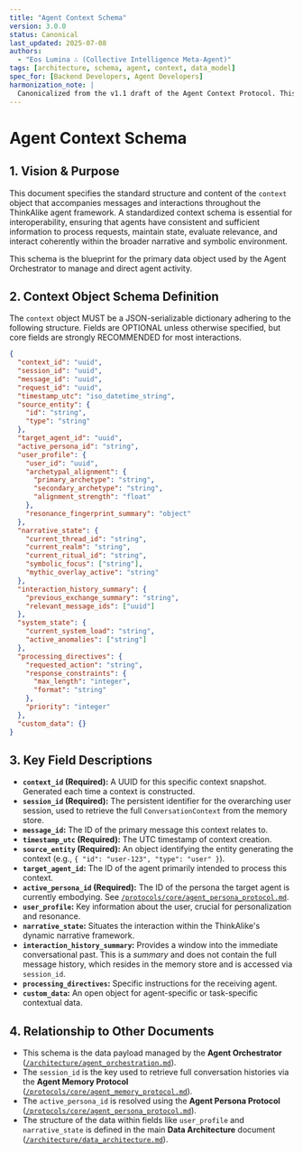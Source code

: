```yaml
---
title: "Agent Context Schema"
version: 3.0.0
status: Canonical
last_updated: 2025-07-08
authors:
  - "Eos Lumina ∴ (Collective Intelligence Meta-Agent)"
tags: [architecture, schema, agent, context, data_model]
spec_for: [Backend Developers, Agent Developers]
harmonization_note: |
  Canonicalized from the v1.1 draft of the Agent Context Protocol. This document was reclassified as an architectural schema, as it defines a critical data structure, not a procedural protocol. It specifies the standard `context` object passed to and between agents, ensuring consistent and sufficient information for processing requests.
---
```


# Agent Context Schema

## 1. Vision & Purpose

This document specifies the standard structure and content of the `context` object that accompanies messages and interactions throughout the ThinkAlike agent framework. A standardized context schema is essential for interoperability, ensuring that agents have consistent and sufficient information to process requests, maintain state, evaluate relevance, and interact coherently within the broader narrative and symbolic environment.

This schema is the blueprint for the primary data object used by the Agent Orchestrator to manage and direct agent activity.

## 2. Context Object Schema Definition

The `context` object MUST be a JSON-serializable dictionary adhering to the following structure. Fields are OPTIONAL unless otherwise specified, but core fields are strongly RECOMMENDED for most interactions.

```json
{
  "context_id": "uuid",
  "session_id": "uuid",
  "message_id": "uuid",
  "request_id": "uuid",
  "timestamp_utc": "iso_datetime_string",
  "source_entity": {
    "id": "string",
    "type": "string"
  },
  "target_agent_id": "uuid",
  "active_persona_id": "string",
  "user_profile": {
    "user_id": "uuid",
    "archetypal_alignment": {
      "primary_archetype": "string",
      "secondary_archetype": "string",
      "alignment_strength": "float"
    },
    "resonance_fingerprint_summary": "object"
  },
  "narrative_state": {
    "current_thread_id": "string",
    "current_realm": "string",
    "current_ritual_id": "string",
    "symbolic_focus": ["string"],
    "mythic_overlay_active": "string"
  },
  "interaction_history_summary": {
    "previous_exchange_summary": "string",
    "relevant_message_ids": ["uuid"]
  },
  "system_state": {
    "current_system_load": "string",
    "active_anomalies": ["string"]
  },
  "processing_directives": {
    "requested_action": "string",
    "response_constraints": {
      "max_length": "integer",
      "format": "string"
    },
    "priority": "integer"
  },
  "custom_data": {}
}
```

## 3. Key Field Descriptions

*   **`context_id` (Required):** A UUID for this specific context snapshot. Generated each time a context is constructed.
*   **`session_id` (Required):** The persistent identifier for the overarching user session, used to retrieve the full `ConversationContext` from the memory store.
*   **`message_id`:** The ID of the primary message this context relates to.
*   **`timestamp_utc` (Required):** The UTC timestamp of context creation.
*   **`source_entity` (Required):** An object identifying the entity generating the context (e.g., `{ "id": "user-123", "type": "user" }`).
*   **`target_agent_id`:** The ID of the agent primarily intended to process this context.
*   **`active_persona_id` (Required):** The ID of the persona the target agent is currently embodying. See [`/protocols/core/agent_persona_protocol.md`](/protocols/core/agent_persona_protocol.md).
*   **`user_profile`:** Key information about the user, crucial for personalization and resonance.
*   **`narrative_state`:** Situates the interaction within the ThinkAlike's dynamic narrative framework.
*   **`interaction_history_summary`:** Provides a window into the immediate conversational past. This is a *summary* and does not contain the full message history, which resides in the memory store and is accessed via `session_id`.
*   **`processing_directives`:** Specific instructions for the receiving agent.
*   **`custom_data`:** An open object for agent-specific or task-specific contextual data.

## 4. Relationship to Other Documents

-   This schema is the data payload managed by the **Agent Orchestrator** ([`/architecture/agent_orchestration.md`](/architecture/agent_orchestration.md)).
-   The `session_id` is the key used to retrieve full conversation histories via the **Agent Memory Protocol** ([`/protocols/core/agent_memory_protocol.md`](/protocols/core/agent_memory_protocol.md)).
-   The `active_persona_id` is resolved using the **Agent Persona Protocol** ([`/protocols/core/agent_persona_protocol.md`](/protocols/core/agent_persona_protocol.md)).
-   The structure of the data within fields like `user_profile` and `narrative_state` is defined in the main **Data Architecture** document ([`/architecture/data_architecture.md`](/architecture/data_architecture.md)).
